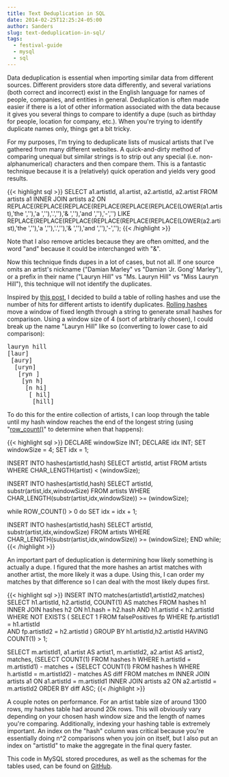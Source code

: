 ```yaml
---
title: Text Deduplication in SQL
date: 2014-02-25T12:25:24-05:00
author: Sanders
slug: text-deduplication-in-sql/
tags:
  - festival-guide
  - mysql
  - sql
---
```

Data deduplication is essential when importing similar data from different sources. Different providers store data differently, and several variations (both correct and incorrect) exist in the English language for names of people, companies, and entities in general. Deduplication is often made easier if there is a lot of other information associated with the data because it gives you several things to compare to identify a dupe (such as birthday for people, location for company, etc.). When you're trying to identify duplicate names only, things get a bit tricky.

For my purposes, I'm trying to deduplicate lists of musical artists that I've gathered from many different websites. A quick-and-dirty method of comparing unequal but similar strings is to strip out any special (i.e. non-alphanumerical) characters and then compare them. This is a fantastic technique because it is a (relatively) quick operation and yields very good results.

{{< highlight sql >}}
SELECT
  a1.artistId,
  a1.artist,
  a2.artistId,
  a2.artist
FROM artists a1
  INNER JOIN artists a2
  ON REPLACE(REPLACE(REPLACE(REPLACE(REPLACE(REPLACE(LOWER(a1.artist),'the ',''),'a ',''),'.',''),'& ',''),'and ',''),'-','') LIKE
    REPLACE(REPLACE(REPLACE(REPLACE(REPLACE(REPLACE(LOWER(a2.artist),'the ',''),'a ',''),'.',''),'& ',''),'and ',''),'-','');
{{< /highlight >}}

Note that I also remove articles because they are often omitted, and the word "and" because it could be interchanged with "&".

Now this technique finds dupes in a lot of cases, but not all. If one source omits an artist's nickname ("Damian Marley" vs "Damian 'Jr. Gong' Marley"), or a prefix in their name ("Lauryn Hill" vs "Ms. Lauryn Hill" vs "Miss Lauryn Hill"), this technique will not identify the duplicates.

Inspired by <a href="http://programmers.stackexchange.com/questions/107735/how-do-i-go-about-data-deduplication-at-scale" target="_blank">this post</a>, I decided to build a table of rolling hashes and use the number of hits for different artists to identify duplicates. <a href="http://en.wikipedia.org/wiki/Rolling_hash" target="_blank">Rolling hashes</a> move a window of fixed length through a string to generate small hashes for comparison. Using a window size of 4 (sort of arbitrarily chosen), I could break up the name "Lauryn Hill" like so (converting to lower case to aid comparison):

<div class="highlight">
<pre>lauryn hill
[laur]
 [aury]
  [uryn]
   [ryn ]
    [yn h]
     [n hi]
      [ hil]
       [hill]</pre>
</div>

To do this for the entire collection of artists, I can loop through the table until my hash window reaches the end of the longest string (using "<a href="https://dev.mysql.com/doc/refman/5.0/en/information-functions.html#function_row-count" target="_blank">row_count()</a>" to determine when that happens):

{{< highlight sql >}}
DECLARE windowSize INT;
DECLARE idx INT;
SET windowSize = 4;
SET idx = 1;

INSERT INTO hashes(artistId,hash)
SELECT
  artistId,
  artist
FROM artists
WHERE CHAR_LENGTH(artist) < (windowSize);

INSERT INTO hashes(artistId,hash)
SELECT
  artistId,
  substr(artist,idx,windowSize)
FROM artists
WHERE CHAR_LENGTH(substr(artist,idx,windowSize)) >= (windowSize);

while ROW_COUNT() > 0 do
  SET idx = idx + 1;

  INSERT INTO hashes(artistId,hash)
  SELECT
    artistId,
    substr(artist,idx,windowSize)
  FROM artists
  WHERE CHAR_LENGTH(substr(artist,idx,windowSize)) >= (windowSize);
END while;
{{< /highlight >}}

An important part of deduplication is determining how likely something is actually a dupe. I figured that the more hashes an artist matches with another artist, the more likely it was a dupe. Using this, I can order my matches by that difference so I can deal with the most likely dupes first.

{{< highlight sql >}}
INSERT INTO matches(artistId1,artistId2,matches)
SELECT
  h1.artistId,
  h2.artistId,
  COUNT(1) AS matches
FROM hashes h1
  INNER JOIN hashes h2
    ON h1.hash = h2.hash
    AND h1.artistId < h2.artistId
WHERE NOT EXISTS (
  SELECT 1 FROM falsePositives fp
  WHERE fp.artistId1 = h1.artistId  
  AND fp.artistId2 = h2.artistId
)
GROUP BY h1.artistId,h2.artistId HAVING COUNT(1) > 1;

SELECT
  m.artistId1,
  a1.artist AS artist1,
  m.artistId2,
  a2.artist AS artist2,
  matches,
  (SELECT COUNT(1) FROM hashes h WHERE h.artistId = m.artistId1) - matches +
  (SELECT COUNT(1) FROM hashes h WHERE h.artistId = m.artistId2) - matches AS diff
FROM matches m
  INNER JOIN artists a1
    ON a1.artistId = m.artistId1
  INNER JOIN artists a2
    ON a2.artistId = m.artistId2
ORDER BY diff ASC;
{{< /highlight >}}

A couple notes on performance. For an artist table size of around 1300 rows, my hashes table had around 20k rows. This will obviously vary depending on your chosen hash window size and the length of names you're comparing. Additionally, indexing your hashing table is extremely important. An index on the "hash" column was critical because you're essentially doing n^2 comparisons when you join on itself, but I also put an index on "artistId" to make the aggregate in the final query faster.

This code in MySQL stored procedures, as well as the schemas for the tables used, can be found on <a href="https://github.com/sedenardi/festival-guide/tree/master/db_models" target="_blank">GitHub</a>.
